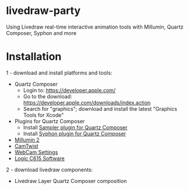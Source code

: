 # livedraw-party
Using Livedraw real-time interactive animation tools with Millumin, Quartz Composer, Syphon and more

# Installation
1 - download and install platforms and tools: 
  * Quartz Composer
    * Login to: https://developer.apple.com/
    * Go to the download: https://developer.apple.com/downloads/index.action
    * Search for "graphics"; download and install the latest "Graphics Tools for Xcode" 
  * Plugins for Quartz Composer
    * Install [Sampler plugin for Quartz Composer](http://kriss.cx/tom/2015/07/sampler-3/)
    * Install [Syphon plugin for Quartz Composer](https://github.com/Syphon/Quartz-Composer/releases)
  * [Millumin 2](http://www.millumin.com/v2/index.php)
  * [CamTwist](http://camtwiststudio.com/download/) 
  * [WebCam Settings](https://itunes.apple.com/us/app/webcam-settings/id533696630?mt=12)
  * [Logic C615 Software](http://support.logitech.com/en_us/product/hd-webcam-c615#download)
  
2 - download livedraw components:
  * Livedraw Layer Quartz Composer composition
